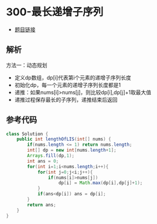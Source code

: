 # 300-最长递增子序列

- [题目链接](https://leetcode-cn.com/problems/longest-increasing-subsequence/)

## 解析

方法一：动态规划
- 定义dp数组，dp[i]代表第i个元素的递增子序列长度
- 初始化dp，每一个元素的递增子序列长度都是1
- 递推：如果nums[i]>nums[j]，则比较dp[i],dp[j]+1取最大值
- 递推过程保存最长的子序列，递推结束后返回

## 参考代码
```Java
class Solution {
    public int lengthOfLIS(int[] nums) {
        if(nums.length <= 1) return nums.length;
        int[] dp = new int[nums.length+1];
        Arrays.fill(dp,1);
        int ans = 0;
        for(int i=1;i<nums.length;i++){
            for(int j=0;j<i;j++){
                if(nums[i]>nums[j])
                    dp[i] = Math.max(dp[i],dp[j]+1);
            }
            if(ans<dp[i]) ans = dp[i];
        }
        return ans;
    }
}
```
